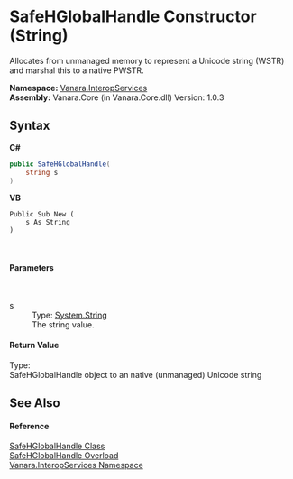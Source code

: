 # SafeHGlobalHandle Constructor (String)
 

Allocates from unmanaged memory to represent a Unicode string (WSTR) and marshal this to a native PWSTR.

**Namespace:**&nbsp;<a href="46913109-b3e0-3b59-6f7f-071f8aa90bf0">Vanara.InteropServices</a><br />**Assembly:**&nbsp;Vanara.Core (in Vanara.Core.dll) Version: 1.0.3

## Syntax

**C#**<br />
``` C#
public SafeHGlobalHandle(
	string s
)
```

**VB**<br />
``` VB
Public Sub New ( 
	s As String
)
```

<br />

#### Parameters
&nbsp;<dl><dt>s</dt><dd>Type: <a href="http://msdn2.microsoft.com/en-us/library/s1wwdcbf" target="_blank">System.String</a><br />The string value.</dd></dl>

#### Return Value
Type: <br />SafeHGlobalHandle object to an native (unmanaged) Unicode string

## See Also


#### Reference
<a href="4c2cd539-fef9-cc3c-3314-5b00f1ef3d9e">SafeHGlobalHandle Class</a><br /><a href="19de85bd-a5c8-e425-e145-6df69732475c">SafeHGlobalHandle Overload</a><br /><a href="46913109-b3e0-3b59-6f7f-071f8aa90bf0">Vanara.InteropServices Namespace</a><br />